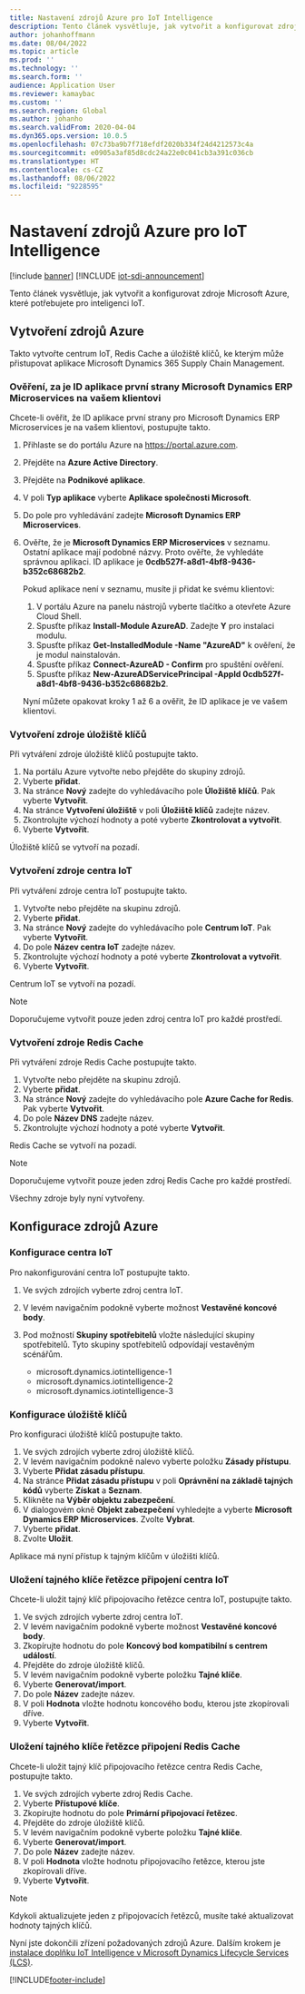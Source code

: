 ```yaml
---
title: Nastavení zdrojů Azure pro IoT Intelligence
description: Tento článek vysvětluje, jak vytvořit a konfigurovat zdroje Microsoft Azure, které potřebujete pro inteligenci IoT.
author: johanhoffmann
ms.date: 08/04/2022
ms.topic: article
ms.prod: ''
ms.technology: ''
ms.search.form: ''
audience: Application User
ms.reviewer: kamaybac
ms.custom: ''
ms.search.region: Global
ms.author: johanho
ms.search.validFrom: 2020-04-04
ms.dyn365.ops.version: 10.0.5
ms.openlocfilehash: 07c73ba9b7f718efdf2020b334f24d4212573c4a
ms.sourcegitcommit: e0905a3af85d8cdc24a22e0c041cb3a391c036cb
ms.translationtype: HT
ms.contentlocale: cs-CZ
ms.lasthandoff: 08/06/2022
ms.locfileid: "9228595"
---
```

# <a name="set-up-azure-resources-for-iot-intelligence"></a>Nastavení zdrojů Azure pro IoT Intelligence

[!include [banner](../../includes/banner.md)]
[!INCLUDE [iot-sdi-announcement](../../includes/iot-sdi-announcement.md)]

Tento článek vysvětluje, jak vytvořit a konfigurovat zdroje Microsoft Azure, které potřebujete pro inteligenci IoT.

## <a name="create-azure-resources"></a>Vytvoření zdrojů Azure

Takto vytvořte centrum IoT, Redis Cache a úložiště klíčů, ke kterým může přistupovat aplikace Microsoft Dynamics 365 Supply Chain Management.

### <a name="verify-that-the-microsoft-dynamics-erp-microservices-first-party-app-id-is-in-your-tenant"></a>Ověření, za je ID aplikace první strany Microsoft Dynamics ERP Microservices na vašem klientovi

Chcete-li ověřit, že ID aplikace první strany pro Microsoft Dynamics ERP Microservices je na vašem klientovi, postupujte takto.

1. Přihlaste se do portálu Azure na <https://portal.azure.com>.
2. Přejděte na **Azure Active Directory**.
3. Přejděte na **Podnikové aplikace**.
4. V poli **Typ aplikace** vyberte **Aplikace společnosti Microsoft**.
5. Do pole pro vyhledávání zadejte **Microsoft Dynamics ERP Microservices**.
6. Ověřte, že je **Microsoft Dynamics ERP Microservices** v seznamu. Ostatní aplikace mají podobné názvy. Proto ověřte, že vyhledáte správnou aplikaci. ID aplikace je **0cdb527f-a8d1-4bf8-9436-b352c68682b2**.

    Pokud aplikace není v seznamu, musíte ji přidat ke svému klientovi:

    1. V portálu Azure na panelu nástrojů vyberte tlačítko a otevřete Azure Cloud Shell.
    2. Spusťte příkaz **Install-Module AzureAD**. Zadejte **Y** pro instalaci modulu.
    3. Spusťte příkaz **Get-InstalledModule -Name "AzureAD"** k ověření, že je modul nainstalován.
    4. Spusťte příkaz **Connect-AzureAD - Confirm** pro spuštění ověření.
    5. Spusťte příkaz **New-AzureADServicePrincipal -AppId 0cdb527f-a8d1-4bf8-9436-b352c68682b2**.

    Nyní můžete opakovat kroky 1 až 6 a ověřit, že ID aplikace je ve vašem klientovi.

### <a name="create-a-key-vault-resource"></a>Vytvoření zdroje úložiště klíčů

Při vytváření zdroje úložiště klíčů postupujte takto.

1. Na portálu Azure vytvořte nebo přejděte do skupiny zdrojů.
2. Vyberte **přidat**.
3. Na stránce **Nový** zadejte do vyhledávacího pole **Úložiště klíčů**. Pak vyberte **Vytvořit**.
4. Na stránce **Vytvoření úložiště** v poli **Úložiště klíčů** zadejte název.
5. Zkontrolujte výchozí hodnoty a poté vyberte **Zkontrolovat a vytvořit**.
6. Vyberte **Vytvořit**.

Úložiště klíčů se vytvoří na pozadí.

### <a name="create-an-iot-hub-resource"></a>Vytvoření zdroje centra IoT

Při vytváření zdroje centra IoT postupujte takto.

1. Vytvořte nebo přejděte na skupinu zdrojů.
2. Vyberte **přidat**.
3. Na stránce **Nový** zadejte do vyhledávacího pole **Centrum IoT**. Pak vyberte **Vytvořit**.
4. Do pole **Název centra IoT** zadejte název.
5. Zkontrolujte výchozí hodnoty a poté vyberte **Zkontrolovat a vytvořit**.
6. Vyberte **Vytvořit**.

Centrum IoT se vytvoří na pozadí.

> [!NOTE]
> Doporučujeme vytvořit pouze jeden zdroj centra IoT pro každé prostředí.

### <a name="create-a-redis-cache-resource"></a>Vytvoření zdroje Redis Cache

Při vytváření zdroje Redis Cache postupujte takto.

1. Vytvořte nebo přejděte na skupinu zdrojů.
2. Vyberte **přidat**.
3. Na stránce **Nový** zadejte do vyhledávacího pole **Azure Cache for Redis**. Pak vyberte **Vytvořit**.
4. Do pole **Název DNS** zadejte název.
5. Zkontrolujte výchozí hodnoty a poté vyberte **Vytvořit**.

Redis Cache se vytvoří na pozadí.

> [!NOTE]
> Doporučujeme vytvořit pouze jeden zdroj Redis Cache pro každé prostředí.

Všechny zdroje byly nyní vytvořeny.

## <a name="configure-the-azure-resources"></a>Konfigurace zdrojů Azure

### <a name="configure-the-iot-hub"></a>Konfigurace centra IoT

Pro nakonfigurování centra IoT postupujte takto.

1. Ve svých zdrojích vyberte zdroj centra IoT.
2. V levém navigačním podokně vyberte možnost **Vestavěné koncové body**.
3. Pod možností **Skupiny spotřebitelů** vložte následující skupiny spotřebitelů. Tyto skupiny spotřebitelů odpovídají vestavěným scénářům.

    + microsoft.dynamics.iotintelligence-1
    + microsoft.dynamics.iotintelligence-2
    + microsoft.dynamics.iotintelligence-3

### <a name="configure-the-key-vault"></a>Konfigurace úložiště klíčů

Pro konfiguraci úložiště klíčů postupujte takto.

1. Ve svých zdrojích vyberte zdroj úložiště klíčů.
2. V levém navigačním podokně nalevo vyberte položku **Zásady přístupu**.
3. Vyberte **Přidat zásadu přístupu**.
4. Na stránce **Přidat zásadu přístupu** v poli **Oprávnění na základě tajných kódů** vyberte **Získat** a **Seznam**.
5. Klikněte na **Výběr objektu zabezpečení**.
6. V dialogovém okně **Objekt zabezpečení** vyhledejte a vyberte **Microsoft Dynamics ERP Microservices**. Zvolte **Vybrat**.
7. Vyberte **přidat**.
8. Zvolte **Uložit**.

Aplikace má nyní přístup k tajným klíčům v úložišti klíčů.

### <a name="save-the-iot-hub-connection-string-secret"></a>Uložení tajného klíče řetězce připojení centra IoT

Chcete-li uložit tajný klíč připojovacího řetězce centra IoT, postupujte takto.

1. Ve svých zdrojích vyberte zdroj centra IoT.
2. V levém navigačním podokně vyberte možnost **Vestavěné koncové body**.
3. Zkopírujte hodnotu do pole **Koncový bod kompatibilní s centrem událostí**.
4. Přejděte do zdroje úložiště klíčů.
5. V levém navigačním podokně vyberte položku **Tajné klíče**.
6. Vyberte **Generovat/import**.
7. Do pole **Název** zadejte název.
8. V poli **Hodnota** vložte hodnotu koncového bodu, kterou jste zkopírovali dříve.
9. Vyberte **Vytvořit**.

### <a name="save-the-redis-cache-connection-string-secret"></a>Uložení tajného klíče řetězce připojení Redis Cache

Chcete-li uložit tajný klíč připojovacího řetězce centra Redis Cache, postupujte takto.

1. Ve svých zdrojích vyberte zdroj Redis Cache.
2. Vyberte **Přístupové klíče**.
3. Zkopírujte hodnotu do pole **Primární připojovací řetězec**.
4. Přejděte do zdroje úložiště klíčů.
5. V levém navigačním podokně vyberte položku **Tajné klíče**.
6. Vyberte **Generovat/import**.
7. Do pole **Název** zadejte název.
8. V poli **Hodnota** vložte hodnotu připojovacího řetězce, kterou jste zkopírovali dříve.
9. Vyberte **Vytvořit**.

> [!NOTE]
> Kdykoli aktualizujete jeden z připojovacích řetězců, musíte také aktualizovat hodnoty tajných klíčů.

Nyní jste dokončili zřízení požadovaných zdrojů Azure. Dalším krokem je [instalace doplňku IoT Intelligence v Microsoft Dynamics Lifecycle Services (LCS)](iot-lcs-setup.md).


[!INCLUDE[footer-include](../../includes/footer-banner.md)]
